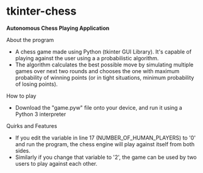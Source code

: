 # tkinter-chess

**Autonomous Chess Playing Application**

About the program
- A chess game made using Python (tkinter GUI Library). It's capable of playing against the user using a a probabilistic algorithm.
- The algorithm calculates the best possible move by simulating multiple games over next two rounds and chooses the one with maximum probability of winning points (or in tight situations, minimum probability of losing points).

How to play
- Download the "game.pyw" file onto your device, and run it using a Python 3 interpreter

Quirks and Features
- If you edit the variable in line 17 (NUMBER_OF_HUMAN_PLAYERS) to '0' and run the program, the chess engine will play against itself from both sides.
- Similarly if you change that variable to '2', the game can be used by two users to play against each other.
